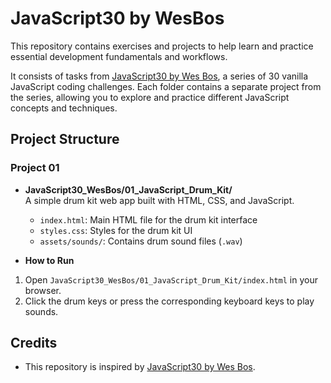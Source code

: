 # JavaScript30 by WesBos

This repository contains exercises and projects to help learn and practice essential development fundamentals and workflows.

It consists of tasks from [JavaScript30 by Wes Bos](https://javascript30.com/), a series of 30 vanilla JavaScript coding challenges. Each folder contains a separate project from the series, allowing you to explore and practice different JavaScript concepts and techniques.

## Project Structure

### Project 01
- **JavaScript30_WesBos/01_JavaScript_Drum_Kit/**  
  A simple drum kit web app built with HTML, CSS, and JavaScript.  
  - `index.html`: Main HTML file for the drum kit interface  
  - `styles.css`: Styles for the drum kit UI  
  - `assets/sounds/`: Contains drum sound files (`.wav`)

- **How to Run** 

1. Open `JavaScript30_WesBos/01_JavaScript_Drum_Kit/index.html` in your browser.
2. Click the drum keys or press the corresponding keyboard keys to play sounds.

## Credits

- This repository is inspired by [JavaScript30 by Wes Bos](https://wesbos.com/).

